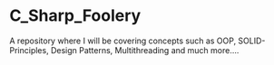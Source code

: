 # C_Sharp_Foolery
A repository where I will be covering concepts such as OOP, SOLID-Principles, Design Patterns, Multithreading and much more....
